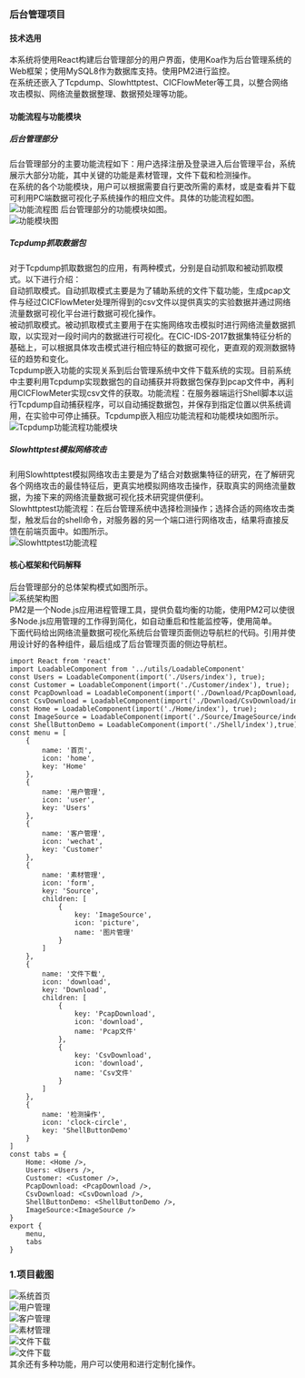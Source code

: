 
### 后台管理项目
#### 技术选用
本系统将使用React构建后台管理部分的用户界面，使用Koa作为后台管理系统的Web框架；使用MySQL8作为数据库支持。使用PM2进行监控。  
在系统还嵌入了Tcpdump、Slowhttptest、CICFlowMeter等工具，以整合网络攻击模拟、网络流量数据整理、数据预处理等功能。  

#### 功能流程与功能模块
##### 后台管理部分
后台管理部分的主要功能流程如下：用户选择注册及登录进入后台管理平台，系统展示大部分功能，其中关键的功能是素材管理，文件下载和检测操作。    
在系统的各个功能模块，用户可以根据需要自行更改所需的素材，或是查看并下载可利用PC端数据可视化子系统操作的相应文件。具体的功能流程如图。  
![功能流程图](https://github.com/FengDushuo/Group_Management/tree/main/media/1.png)
后台管理部分的功能模块如图。  
![功能模块图](https://github.com/FengDushuo/Group_Management/tree/main/media/2.png)
##### Tcpdump抓取数据包  
对于Tcpdump抓取数据包的应用，有两种模式，分别是自动抓取和被动抓取模式。以下进行介绍：  
自动抓取模式。自动抓取模式主要是为了辅助系统的文件下载功能，生成pcap文件与经过CICFlowMeter处理所得到的csv文件以提供真实的实验数据并通过网络流量数据可视化平台进行数据可视化操作。  
被动抓取模式。被动抓取模式主要用于在实施网络攻击模拟时进行网络流量数据抓取，以实现对一段时间内的数据进行可视化。在CIC-IDS-2017数据集特征分析的基础上，可以根据具体攻击模式进行相应特征的数据可视化，更直观的观测数据特征的趋势和变化。  
Tcpdump嵌入功能的实现关系到后台管理系统中文件下载系统的实现。目前系统中主要利用Tcpdump实现数据包的自动捕获并将数据包保存到pcap文件中，再利用CICFlowMeter实现csv文件的获取。功能流程：在服务器端运行Shell脚本以运行Tcpdump自动捕获程序，可以自动捕捉数据包，并保存到指定位置以供系统调用，在实验中可停止捕获。Tcpdump嵌入相应功能流程和功能模块如图所示。    
![Tcpdump功能流程功能模块](https://github.com/FengDushuo/Group_Management/tree/main/media/3.png)  
##### Slowhttptest模拟网络攻击
利用Slowhttptest模拟网络攻击主要是为了结合对数据集特征的研究，在了解研究各个网络攻击的最佳特征后，更真实地模拟网络攻击操作，获取真实的网络流量数据，为接下来的网络流量数据可视化技术研究提供便利。  
Slowhttptest功能流程：在后台管理系统中选择检测操作；选择合适的网络攻击类型，触发后台的shell命令，对服务器的另一个端口进行网络攻击，结果将直接反馈在前端页面中。如图所示。   
![Slowhttptest功能流程](https://github.com/FengDushuo/Group_Management/tree/main/media/4.png)

#### 核心框架和代码解释
后台管理部分的总体架构模式如图所示。  
![系统架构图](https://github.com/FengDushuo/Group_Management/tree/main/media/5.png)  
PM2是一个Node.js应用进程管理工具，提供负载均衡的功能，使用PM2可以使很多Node.js应用管理的工作得到简化，如自动重启和性能监控等，使用简单。  
下面代码给出网络流量数据可视化系统后台管理页面侧边导航栏的代码。引用并使用设计好的各种组件，最后组成了后台管理页面的侧边导航栏。  
```
import React from 'react'
import LoadableComponent from '../utils/LoadableComponent'
const Users = LoadableComponent(import('./Users/index'), true);
const Customer = LoadableComponent(import('./Customer/index'), true);
const PcapDownload = LoadableComponent(import('./Download/PcapDownload/index'), true);
const CsvDownload = LoadableComponent(import('./Download/CsvDownload/index'), true);
const Home = LoadableComponent(import('./Home/index'), true);
const ImageSource = LoadableComponent(import('./Source/ImageSource/index'), true);
const ShellButtonDemo = LoadableComponent(import('./Shell/index'),true);
const menu = [
    {
        name: '首页',
        icon: 'home',
        key: 'Home'
    },
    {
        name: '用户管理',
        icon: 'user',
        key: 'Users'
    },
    {
        name: '客户管理',
        icon: 'wechat',
        key: 'Customer'
    },
    {
        name: '素材管理',
        icon: 'form',
        key: 'Source',
        children: [
            {
                key: 'ImageSource',
                icon: 'picture',
                name: '图片管理'
            }
        ]
    },
    {
        name: '文件下载',
        icon: 'download',
        key: 'Download',
        children: [
            {
                key: 'PcapDownload',
                icon: 'download',
                name: 'Pcap文件'
            },
            {
                key: 'CsvDownload',
                icon: 'download',
                name: 'Csv文件'
            }
        ]
    },
    {
        name: '检测操作',
        icon: 'clock-circle',
        key: 'ShellButtonDemo'
    }
]
const tabs = {
    Home: <Home />,
    Users: <Users />,
    Customer: <Customer />,
    PcapDownload: <PcapDownload />,
    CsvDownload: <CsvDownload />,
    ShellButtonDemo: <ShellButtonDemo />,
    ImageSource:<ImageSource />
}
export {
    menu,
    tabs
}
```

### 1.项目截图
![系统首页](https://github.com/FengDushuo/Group_Management/tree/main/media/6.png)  
![用户管理](https://github.com/FengDushuo/Group_Management/tree/main/media/7.png)  
![客户管理](https://github.com/FengDushuo/Group_Management/tree/main/media/8.png)  
![素材管理](https://github.com/FengDushuo/Group_Management/tree/main/media/9.png)  
![文件下载](https://github.com/FengDushuo/Group_Management/tree/main/media/10.png)  
![文件下载](https://github.com/FengDushuo/Group_Management/tree/main/media/11.png)  
其余还有多种功能，用户可以使用和进行定制化操作。


